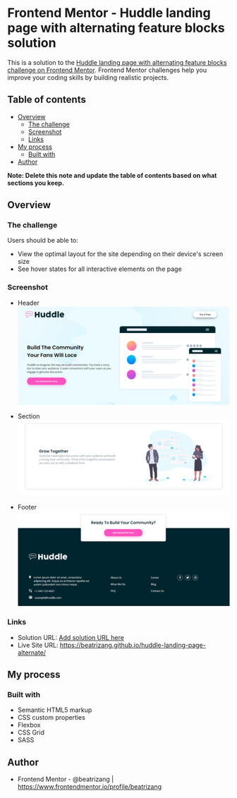 # Frontend Mentor - Huddle landing page with alternating feature blocks solution

This is a solution to the [Huddle landing page with alternating feature blocks challenge on Frontend Mentor](https://www.frontendmentor.io/challenges/huddle-landing-page-with-alternating-feature-blocks-5ca5f5981e82137ec91a5100). Frontend Mentor challenges help you improve your coding skills by building realistic projects. 

## Table of contents

- [Overview](#overview)
  - [The challenge](#the-challenge)
  - [Screenshot](#screenshot)
  - [Links](#links)
- [My process](#my-process)
  - [Built with](#built-with)
- [Author](#author)


**Note: Delete this note and update the table of contents based on what sections you keep.**

## Overview

### The challenge

Users should be able to:

- View the optimal layout for the site depending on their device's screen size
- See hover states for all interactive elements on the page

### Screenshot
- Header
![](./images/screenshots/1.png)

- Section
![](./images/screenshots/2.png)

- Footer
![](./images/screenshots/3.png)


### Links

- Solution URL: [Add solution URL here](https://your-solution-url.com)
- Live Site URL: https://beatrizang.github.io/huddle-landing-page-alternate/

## My process

### Built with

- Semantic HTML5 markup
- CSS custom properties
- Flexbox
- CSS Grid
- SASS

## Author

- Frontend Mentor - @beatrizang | https://www.frontendmentor.io/profile/beatrizang


